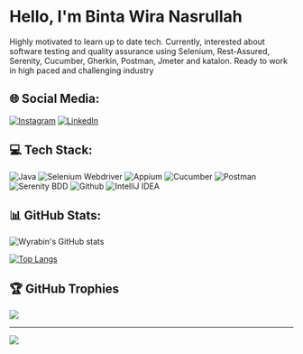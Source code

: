 
<h1>Hello, I'm Binta Wira Nasrullah</h1>
Highly motivated to learn up to date tech. Currently, interested about software testing and quality assurance using Selenium, Rest-Assured, Serenity, Cucumber, Gherkin, Postman, Jmeter and katalon. Ready to work in high paced and challenging industry


## 🌐 Social Media:
[![Instagram](https://img.shields.io/badge/Instagram-%23E4405F.svg?logo=Instagram&logoColor=white)](https://www.instagram.com/wyrabin/) [![LinkedIn](https://img.shields.io/badge/LinkedIn-%230077B5.svg?logo=linkedin&logoColor=white)](https://www.linkedin.com/in/binta-wira-nasrullah-5139b589/) 


## 💻 Tech Stack:
![Java](https://img.shields.io/badge/-java-181717?style=for-the-badge&logo=java)
![Selenium Webdriver](https://img.shields.io/badge/-selenium-181717?style=for-the-badge&logo=selenium)
![Appium](https://img.shields.io/badge/-appium-181717?style=for-the-badge&logo=appium)
![Cucumber](https://img.shields.io/badge/-cucumber-181717?style=for-the-badge&logo=cucumber)
![Postman](https://img.shields.io/badge/-postman-181717?style=for-the-badge&logo=postman)
![Serenity BDD](https://img.shields.io/badge/-serenitybdd-181717?style=for-the-badge&logo=serenitybdd)
![Github](https://img.shields.io/badge/GitHub-100000?style=for-the-badge&logo=github&logoColor=white)
![IntelliJ IDEA](https://img.shields.io/badge/IntelliJIDEA-000000.svg?style=for-the-badge&logo=intellij-idea&logoColor=white)


## 📊 GitHub Stats:
![Wyrabin's GitHub stats](https://github-readme-stats.vercel.app/api?username=wyrabin&show_icons=true&theme=transparent)

[![Top Langs](https://github-readme-stats.vercel.app/api/top-langs/?username=wyrabin)](https://github.com/anuraghazra/github-readme-stats)


## 🏆 GitHub Trophies
![](https://github-profile-trophy.vercel.app/?username=wyrabin&theme=darkhub&no-frame=false&no-bg=true&margin-w=4)

---
[![](https://visitcount.itsvg.in/api?id=dqcode&icon=0&color=8)](https://visitcount.itsvg.in)

<!-- Proudly created with GPRM ( https://gprm.itsvg.in ) -->
